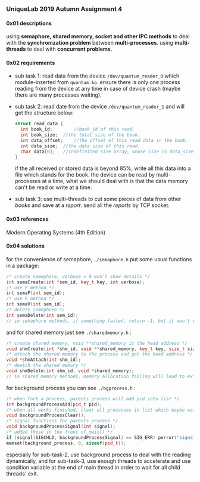 ### UniqueLab 2019 Autumn Assignment 4

#### 0x01 descriptions

using **semaphore, shared memory, socket and other IPC methods** to deal with the **synchronization problem** between **multi-processes**. using **multi-threads** to deal with **concurrent problems**.

#### 0x02 requirements

- sub task 1: read data from the device `/dev/quantum_reader_0` which module-inserted from `quantum.ko`. ensure there is only one process reading from the device at any time in case of device crash (maybe there are many processes waiting).

- sub task 2: read date from the device `/dev/quantum_reader_1` and will get the structure below:

  ```c++
  struct read_data {
    int book_id; 		//book id of this read.
    int book_size; 	//the total size of the book.
    int data_offset; 	//the offset of this read data in the book.
    int data_size; 	//the data size of this read.
    char data[0]; 	//indefinited size array, whose size is data_size byte.
  }
  ```

  if the all received or stored data is beyond 85%, write all this data into a file which stands for the book. the device can be read by multi-processes at a time, what we should deal with is that the data memory can't be read or write at a time.

- sub task 3: use multi-threads to cut some pieces of data from other *books* and save at a *report*. send all the *reports* by TCP socket.

#### 0x03 references

Modern Operating Systems (4th Edition)

#### 0x04 solutions

for the convenience of semaphore, `./semaphore.h` put some usual functions in a package:

```c++
/* create semephore, verbose = 0 won't show details */
int semaCreate(int *sem_id, key_t key, int verbose);
/* use P method */
int semaP(int sem_id);
/* use V method */
int semaV(int sem_id);
/* delete semephore */
int semaDelete(int sem_id);
// in semaphore methods, if something failed, return -1, but it won't exit instantly.
```

and for shared memory just see `./sharedmemory.h` :

```c++
/* create shared memory, void **shared_memory is the head address */
void shmCreate(int *shm_id, void **shared_memory, key_t key, size_t size);
/* attach the shared memory to the process and get the head address */
void *shmAttach(int shm_id);
/* deatch the shared memory */
void shmDelete(int shm_id, void *shared_memory);
// in shared memory methods, memory allocation failing will lead to exit instantly.
```

for background process you can see `./bgprocess.h` :

```c++
/* when fork a process, parents process will add pid into list */
int backgroundProcessAdd(pid_t pid);
/* when all works finished, clear all processes in list which maybe waiting at background */ 
void backgroundProcessClear();
/* signal functions for parents process */
void backgroundProcessSignal(int signal);
/* added these in the front of main() */
if (signal(SIGCHLD, backgroundProcessSignal) == SIG_ERR) perror("signal handle");
memset(background_process, 0, sizeof(pid_t));
```

especially for sub-task-2, use background process to deal with the reading dynamically, and for sub-task-3, use enough threads to accelerate and use condition variable at the end of main thread in order to wait for all child threads' exit.